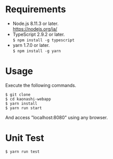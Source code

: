 # Requirements

- Node.js 8.11.3 or later.  
https://nodejs.org/ja/
- TypeScript 2.9.2 or later.  
`$ npm install -g typescript`
- yarn 1.7.0 or later.  
`$ npm install -g yarn`

# Usage

Execute the following commands.

    $ git clone  
    $ cd kaonashi-webapp  
    $ yarn install  
    $ yarn run start  

And access "localhost:8080" using any browser.

# Unit Test

`$ yarn run test`

